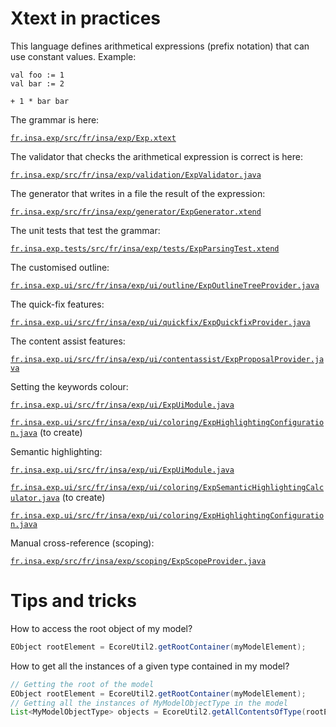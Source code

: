 
# Xtext in practices

This language defines arithmetical expressions (prefix notation) that can use constant values.
Example:
```
val foo := 1
val bar := 2

+ 1 * bar bar
```


The grammar is here:

[`fr.insa.exp/src/fr/insa/exp/Exp.xtext`](/fr.insa.exp/src/fr/insa/exp/Exp.xtext)

The validator that checks the arithmetical expression is correct is here:

[`fr.insa.exp/src/fr/insa/exp/validation/ExpValidator.java`](/fr.insa.exp/src/fr/insa/exp/validation/ExpValidator.java)

The generator that writes in a file the result of the expression:

[`fr.insa.exp/src/fr/insa/exp/generator/ExpGenerator.xtend`](/fr.insa.exp/src/fr/insa/exp/generator/ExpGenerator.xtend)

The unit tests that test the grammar:

[`fr.insa.exp.tests/src/fr/insa/exp/tests/ExpParsingTest.xtend`](/fr.insa.exp.tests/src/fr/insa/exp/tests/ExpParsingTest.xtend)

The customised outline:

[`fr.insa.exp.ui/src/fr/insa/exp/ui/outline/ExpOutlineTreeProvider.java`](/fr.insa.exp.ui/src/fr/insa/exp/ui/outline/ExpOutlineTreeProvider.java)

The quick-fix features:

[`fr.insa.exp.ui/src/fr/insa/exp/ui/quickfix/ExpQuickfixProvider.java`](/fr.insa.exp.ui/src/fr/insa/exp/ui/quickfix/ExpQuickfixProvider.java)

The content assist features:

[`fr.insa.exp.ui/src/fr/insa/exp/ui/contentassist/ExpProposalProvider.java`](/fr.insa.exp.ui/src/fr/insa/exp/ui/contentassist/ExpProposalProvider.java)

Setting the keywords colour:

[`fr.insa.exp.ui/src/fr/insa/exp/ui/ExpUiModule.java`](/fr.insa.exp.ui/src/fr/insa/exp/ui/ExpUiModule.java)

[`fr.insa.exp.ui/src/fr/insa/exp/ui/coloring/ExpHighlightingConfiguration.java`](/fr.insa.exp.ui/src/fr/insa/exp/ui/coloring/ExpHighlightingConfiguration.java) (to create)

Semantic highlighting:

[`fr.insa.exp.ui/src/fr/insa/exp/ui/ExpUiModule.java`](/fr.insa.exp.ui/src/fr/insa/exp/ui/ExpUiModule.java)

[`fr.insa.exp.ui/src/fr/insa/exp/ui/coloring/ExpSemanticHighlightingCalculator.java`](/fr.insa.exp.ui/src/fr/insa/exp/ui/coloring/ExpSemanticHighlightingCalculator.java) (to create)

[`fr.insa.exp.ui/src/fr/insa/exp/ui/coloring/ExpHighlightingConfiguration.java`](/fr.insa.exp.ui/src/fr/insa/exp/ui/coloring/ExpHighlightingConfiguration.java)


Manual cross-reference (scoping):

[`fr.insa.exp/src/fr/insa/exp/scoping/ExpScopeProvider.java`](/fr.insa.exp/src/fr/insa/exp/scoping/ExpScopeProvider.java)



# Tips and tricks

How to access the root object of my model?

```java
EObject rootElement = EcoreUtil2.getRootContainer(myModelElement);
```


How to get all the instances of a given type contained in my model?

```java
// Getting the root of the model
EObject rootElement = EcoreUtil2.getRootContainer(myModelElement);
// Getting all the instances of MyModelObjectType in the model
List<MyModelObjectType> objects = EcoreUtil2.getAllContentsOfType(rootElement, MyModelObjectType.class);
```
